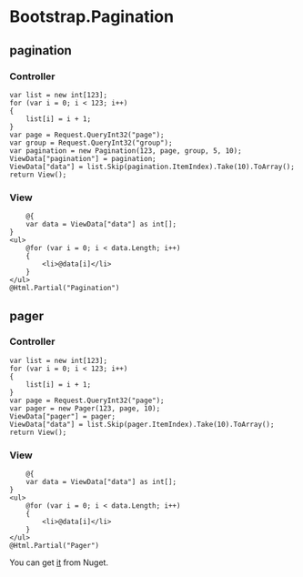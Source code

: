 Bootstrap.Pagination
====================

pagination
--------------------
### Controller
    var list = new int[123];
    for (var i = 0; i < 123; i++)
    {
        list[i] = i + 1;
    }
    var page = Request.QueryInt32("page");
    var group = Request.QueryInt32("group");
    var pagination = new Pagination(123, page, group, 5, 10);
    ViewData["pagination"] = pagination;
    ViewData["data"] = list.Skip(pagination.ItemIndex).Take(10).ToArray();
    return View();
### View
        @{
        var data = ViewData["data"] as int[];
    }
    <ul>
        @for (var i = 0; i < data.Length; i++)
        {
            <li>@data[i]</li>
        }
    </ul>
    @Html.Partial("Pagination")

pager
--------------------
### Controller
    var list = new int[123];
    for (var i = 0; i < 123; i++)
    {
        list[i] = i + 1;
    }
    var page = Request.QueryInt32("page");
    var pager = new Pager(123, page, 10);
    ViewData["pager"] = pager;
    ViewData["data"] = list.Skip(pager.ItemIndex).Take(10).ToArray();
    return View();
### View
        @{
        var data = ViewData["data"] as int[];
    }
    <ul>
        @for (var i = 0; i < data.Length; i++)
        {
            <li>@data[i]</li>
        }
    </ul>
    @Html.Partial("Pager")

You can get [it](https://www.nuget.org/packages/Bootstrap.Pagination) from Nuget.
